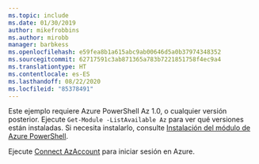 ```yaml
---
ms.topic: include
ms.date: 01/30/2019
author: mikefrobbins
ms.author: mirobb
manager: barbkess
ms.openlocfilehash: e59fea8b1a615abc9ab00646d5a0b37974348352
ms.sourcegitcommit: 62717591c3ab871365a783b7221851758f4ec9a4
ms.translationtype: HT
ms.contentlocale: es-ES
ms.lasthandoff: 08/22/2020
ms.locfileid: "85378491"
---
```

Este ejemplo requiere Azure PowerShell Az 1.0, o cualquier versión posterior. Ejecute `Get-Module -ListAvailable Az` para ver qué versiones están instaladas. Si necesita instalarlo, consulte [Instalación del módulo de Azure PowerShell](/powershell/azure/install-az-ps). 

Ejecute [Connect AzAccount](/powershell/module/az.accounts/connect-azaccount) para iniciar sesión en Azure.
